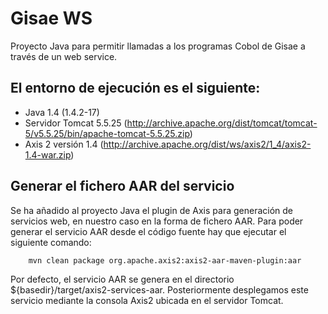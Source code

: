 # Gisae WS

Proyecto Java para permitir llamadas a los programas Cobol de Gisae a través de un web service.

## El entorno de ejecución es el siguiente:
+ Java 1.4 (1.4.2-17)
+ Servidor Tomcat 5.5.25 (http://archive.apache.org/dist/tomcat/tomcat-5/v5.5.25/bin/apache-tomcat-5.5.25.zip)
+ Axis 2 versión 1.4 (http://archive.apache.org/dist/ws/axis2/1_4/axis2-1.4-war.zip)

## Generar el fichero AAR del servicio
Se ha añadido al proyecto Java el plugin de Axis para generación de servicios web, en nuestro caso en la forma de fichero AAR. Para poder generar el servicio AAR desde el código fuente hay que ejecutar el siguiente comando:

```
	mvn clean package org.apache.axis2:axis2-aar-maven-plugin:aar
```
Por defecto, el servicio AAR se genera en el directorio ${basedir}/target/axis2-services-aar. Posteriormente desplegamos este servicio mediante la consola Axis2 ubicada en el servidor Tomcat.
